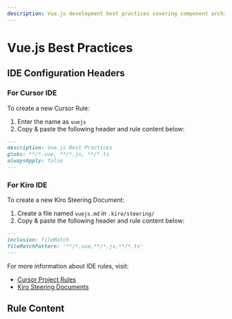 ```yaml
---
description: Vue.js development best practices covering component architecture, state management, and modern frontend patterns.
---
```


# Vue.js Best Practices

## IDE Configuration Headers

### For Cursor IDE

To create a new Cursor Rule:

1. Enter the name as `vuejs`
2. Copy & paste the following header and rule content below:

```markdown
---
description: Vue.js Best Practices
globs: **/*.vue, **/*.js, **/*.ts
alwaysApply: false
---
```

### For Kiro IDE

To create a new Kiro Steering Document:

1. Create a file named `vuejs.md` in `.kiro/steering/`
2. Copy & paste the following header and rule content below:

```markdown
---
inclusion: fileMatch
fileMatchPattern: '**/*.vue,**/*.js,**/*.ts'
---
```

For more information about IDE rules, visit:
- [Cursor Project Rules](https://docs.cursor.com/context/rules#project-rules)
- [Kiro Steering Documents](https://github.com/kirolabs/kiro)

## Rule Content

